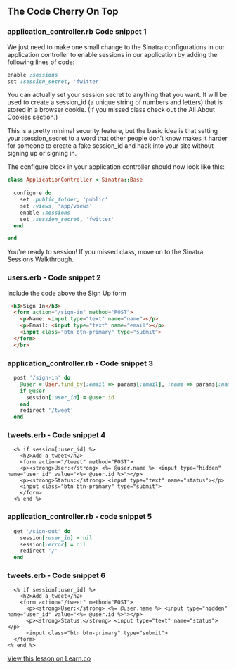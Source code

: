 

## The Code Cherry On Top

### application_controller.rb Code snippet 1
We just need to make one small change to the Sinatra configurations in our application controller to enable sessions in our application by adding the following lines of code:

```ruby
enable :sessions
set :session_secret, 'fwitter'
```

You can actually set your session secret to anything that you want. It will be used to create a session_id (a unique string of numbers and letters) that is stored in a browser cookie. (If you missed class check out the All About Cookies section.)

This is a pretty minimal security feature, but the basic idea is that setting your :session_secret to a word that other people don’t know makes it harder for someone to create a fake session_id and hack into your site without signing up or signing in.

The configure block in your application controller should now look like this:

```ruby
class ApplicationController < Sinatra::Base
  
  configure do
    set :public_folder, 'public'
    set :views, 'app/views'
    enable :sessions
    set :session_secret, 'fwitter'
  end

end
```

You're ready to session! If you missed class, move on to the Sinatra Sessions Walkthrough.


### users.erb - Code snippet 2
Include the code above the Sign Up form

```html
 <h3>Sign In</h3>
  <form action="/sign-in" method="POST">
    <p>Name: <input type="text" name="name"></p>
    <p>Email: <input type="text" name="email"></p>
    <input class="btn btn-primary" type="submit">
  </form>
  </br>
```

### application_controller.rb  - Code snippet 3
```ruby 
  post '/sign-in' do
    @user = User.find_by(:email => params[:email], :name => params[:name])
    if @user
      session[:user_id] = @user.id
    end
    redirect '/tweet'
  end
```

### tweets.erb - Code snippet 4
```erb
  <% if session[:user_id] %>
    <h2>Add a tweet</h2>
    <form action="/tweet" method="POST">
    <p><strong>User:</strong> <%= @user.name %> <input type="hidden" name="user_id" value="<%= @user.id %>"></p>
    <p><strong>Status:</strong> <input type="text" name="status"></p>
    <input class="btn btn-primary" type="submit">
    </form>
  <% end %>
```

### application_controller.rb - code snippet 5
```ruby
  get '/sign-out' do
    session[:user_id] = nil
    session[:error] = nil
    redirect '/'
  end
```

### tweets.erb - Code snippet 6

```erb
  <% if session[:user_id] %>
    <h2>Add a tweet</h2>
    <form action="/tweet" method="POST">
      <p><strong>User:</strong> <%= @user.name %> <input type="hidden" name="user_id" value="<%= @user.id %>"></p>
      <p><strong>Status:</strong> <input type="text" name="status"></p>
      <input class="btn btn-primary" type="submit">
  </form>
<% end %>
```



<a href='https://learn.co/lessons/hs-week-5-code-snippets' data-visibility='hidden'>View this lesson on Learn.co</a>
